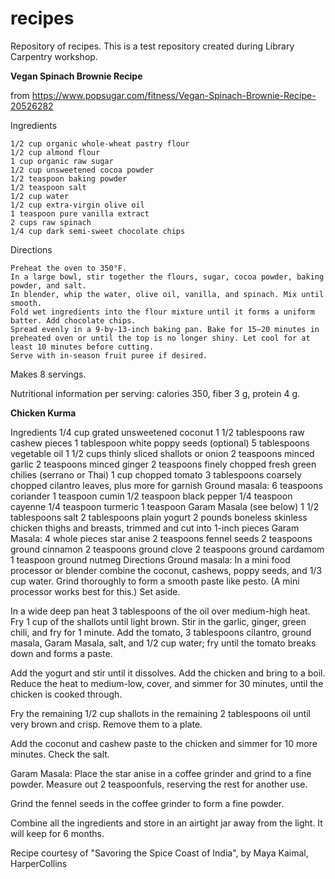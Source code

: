 # recipes
Repository of recipes.  This is a test repository created during Library Carpentry workshop.

**Vegan Spinach Brownie Recipe** 

from https://www.popsugar.com/fitness/Vegan-Spinach-Brownie-Recipe-20526282

Ingredients

    1/2 cup organic whole-wheat pastry flour
    1/2 cup almond flour
    1 cup organic raw sugar
    1/2 cup unsweetened cocoa powder
    1/2 teaspoon baking powder
    1/2 teaspoon salt
    1/2 cup water
    1/2 cup extra-virgin olive oil
    1 teaspoon pure vanilla extract
    2 cups raw spinach
    1/4 cup dark semi-sweet chocolate chips

Directions

    Preheat the oven to 350°F.
    In a large bowl, stir together the flours, sugar, cocoa powder, baking powder, and salt.
    In blender, whip the water, olive oil, vanilla, and spinach. Mix until smooth.
    Fold wet ingredients into the flour mixture until it forms a uniform batter. Add chocolate chips.
    Spread evenly in a 9-by-13-inch baking pan. Bake for 15–20 minutes in preheated oven or until the top is no longer shiny. Let cool for at least 10 minutes before cutting.
    Serve with in-season fruit puree if desired.

Makes 8 servings.

Nutritional information per serving: calories 350, fiber 3 g, protein 4 g.


**Chicken Kurma**

Ingredients
1/4 cup grated unsweetened coconut
1 1/2 tablespoons raw cashew pieces
1 tablespoon white poppy seeds (optional)
5 tablespoons vegetable oil
1 1/2 cups thinly sliced shallots or onion
2 teaspoons minced garlic
2 teaspoons minced ginger
2 teaspoons finely chopped fresh green chilies (serrano or Thai)
1 cup chopped tomato
3 tablespoons coarsely chopped cilantro leaves, plus more for garnish
Ground masala:
6 teaspoons coriander
1 teaspoon cumin
1/2 teaspoon black pepper
1/4 teaspoon cayenne
1/4 teaspoon turmeric
1 teaspoon Garam Masala (see below)
1 1/2 tablespoons salt
2 tablespoons plain yogurt
2 pounds boneless skinless chicken thighs and breasts, trimmed and cut into 1-inch pieces
Garam Masala:
4 whole pieces star anise
2 teaspoons fennel seeds
2 teaspoons ground cinnamon
2 teaspoons ground clove
2 teaspoons ground cardamom
1 teaspoon ground nutmeg
Directions
Ground masala:
In a mini food processor or blender combine the coconut, cashews, poppy seeds, and 1/3 cup water. Grind thoroughly to form a smooth paste like pesto. (A mini processor works best for this.) Set aside.

In a wide deep pan heat 3 tablespoons of the oil over medium-high heat. Fry 1 cup of the shallots until light brown. Stir in the garlic, ginger, green chili, and fry for 1 minute. Add the tomato, 3 tablespoons cilantro, ground masala, Garam Masala, salt, and 1/2 cup water; fry until the tomato breaks down and forms a paste.

Add the yogurt and stir until it dissolves. Add the chicken and bring to a boil. Reduce the heat to medium-low, cover, and simmer for 30 minutes, until the chicken is cooked through.

Fry the remaining 1/2 cup shallots in the remaining 2 tablespoons oil until very brown and crisp. Remove them to a plate.

Add the coconut and cashew paste to the chicken and simmer for 10 more minutes. Check the salt.

Garam Masala:
Place the star anise in a coffee grinder and grind to a fine powder. Measure out 2 teaspoonfuls, reserving the rest for another use.

Grind the fennel seeds in the coffee grinder to form a fine powder.

Combine all the ingredients and store in an airtight jar away from the light. It will keep for 6 months.

Recipe courtesy of "Savoring the Spice Coast of India", by Maya Kaimal, HarperCollins

